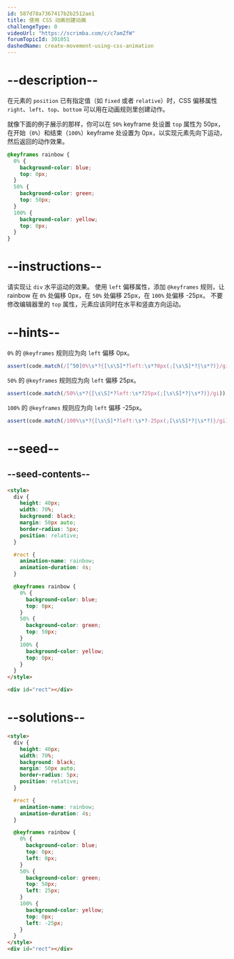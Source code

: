 ```yaml
---
id: 587d78a7367417b2b2512ae1
title: 使用 CSS 动画创建动画
challengeType: 0
videoUrl: "https://scrimba.com/c/c7amZfW"
forumTopicId: 301051
dashedName: create-movement-using-css-animation
---
```


# --description--

在元素的 `position` 已有指定值（如 `fixed` 或者 `relative`）时，CSS 偏移属性 `right`、`left`、`top`、`bottom` 可以用在动画规则里创建动作。

就像下面的例子展示的那样，你可以在 `50%` keyframe 处设置 `top` 属性为 50px，在开始（`0%`）和结束（`100%`）keyframe 处设置为 0px，以实现元素先向下运动，然后返回的动作效果。

```css
@keyframes rainbow {
  0% {
    background-color: blue;
    top: 0px;
  }
  50% {
    background-color: green;
    top: 50px;
  }
  100% {
    background-color: yellow;
    top: 0px;
  }
}
```

# --instructions--

请实现让 `div` 水平运动的效果。 使用 `left` 偏移属性，添加 `@keyframes` 规则，让 rainbow 在 `0%` 处偏移 0px，在 `50%` 处偏移 25px，在 `100%` 处偏移 -25px。 不要修改编辑器里的 `top` 属性，元素应该同时在水平和竖直方向运动。

# --hints--

`0%` 的 `@keyframes` 规则应为向 `left` 偏移 0px。

```js
assert(code.match(/[^50]0%\s*?{[\s\S]*?left:\s*?0px(;[\s\S]*?|\s*?)}/gi));
```

`50%` 的 `@keyframes` 规则应为向 `left` 偏移 25px。

```js
assert(code.match(/50%\s*?{[\s\S]*?left:\s*?25px(;[\s\S]*?|\s*?)}/gi));
```

`100%` 的 `@keyframes` 规则应为向 `left` 偏移 -25px。

```js
assert(code.match(/100%\s*?{[\s\S]*?left:\s*?-25px(;[\s\S]*?|\s*?)}/gi));
```

# --seed--

## --seed-contents--

```html
<style>
  div {
    height: 40px;
    width: 70%;
    background: black;
    margin: 50px auto;
    border-radius: 5px;
    position: relative;
  }

  #rect {
    animation-name: rainbow;
    animation-duration: 4s;
  }

  @keyframes rainbow {
    0% {
      background-color: blue;
      top: 0px;
    }
    50% {
      background-color: green;
      top: 50px;
    }
    100% {
      background-color: yellow;
      top: 0px;
    }
  }
</style>

<div id="rect"></div>
```

# --solutions--

```html
<style>
  div {
    height: 40px;
    width: 70%;
    background: black;
    margin: 50px auto;
    border-radius: 5px;
    position: relative;
  }

  #rect {
    animation-name: rainbow;
    animation-duration: 4s;
  }

  @keyframes rainbow {
    0% {
      background-color: blue;
      top: 0px;
      left: 0px;
    }
    50% {
      background-color: green;
      top: 50px;
      left: 25px;
    }
    100% {
      background-color: yellow;
      top: 0px;
      left: -25px;
    }
  }
</style>
<div id="rect"></div>
```
